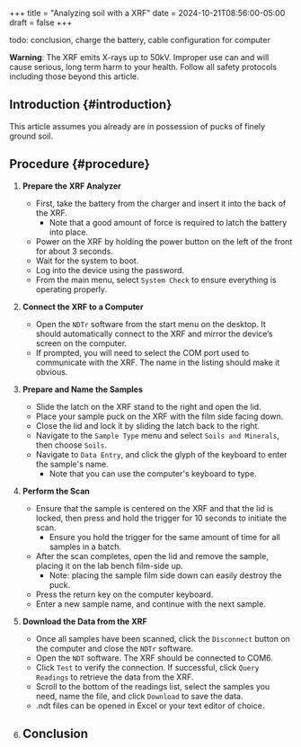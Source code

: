 +++
title = "Analyzing soil with a XRF"
date = 2024-10-21T08:56:00-05:00
draft = false
+++

todo: conclusion, charge the battery, cable configuration for computer

**Warning**: The XRF emits X-rays up to 50kV. Improper use can and will cause serious, long term harm to your health. Follow all safety protocols including those beyond this article.


## Introduction {#introduction}

This article assumes you already are in possession of pucks of finely ground soil.


## Procedure {#procedure}

1.  **Prepare the XRF Analyzer**
    -   First, take the battery from the charger and insert it into the back of the XRF.
        -   Note that a good amount of force is required to latch the battery into place.
    -   Power on the XRF by holding the power button on the left of the front for about 3 seconds.
    -   Wait for the system to boot.
    -   Log into the device using the password.
    -   From the main menu, select `System Check` to ensure everything is operating properly.

2.  **Connect the XRF to a Computer**
    -   Open the `NDTr` software from the start menu on the desktop. It should automatically connect to the XRF and mirror the device’s screen on the computer.
    -   If prompted, you will need to select the COM port used to communicate with the XRF. The name in the listing should make it obvious.

3.  **Prepare and Name the Samples**
    -   Slide the latch on the XRF stand to the right and open the lid.
    -   Place your sample puck on the XRF with the film side facing down.
    -   Close the lid and lock it by sliding the latch back to the right.
    -   Navigate to the `Sample Type` menu and select `Soils and Minerals`, then choose `Soils`.
    -   Navigate to `Data Entry`, and click the glyph of the keyboard to enter the sample's name.
        -   Note that you can use the computer's keyboard to type.

4.  **Perform the Scan**
    -   Ensure that the sample is centered on the XRF and that the lid is locked, then press and hold the trigger for 10 seconds to initiate the scan.
        -   Ensure you hold the trigger for the same amount of time for all samples in a batch.
    -   After the scan completes, open the lid and remove the sample, placing it on the lab bench film-side up.
        -   Note: placing the sample film side down can easily destroy the puck.
    -   Press the return key on the computer keyboard.
    -   Enter a new sample name, and continue with the next sample.

5.  **Download the Data from the XRF**
    -   Once all samples have been scanned, click the `Disconnect` button on the computer and close the `NDTr` software.
    -   Open the `NDT` software. The XRF should be connected to COM6.
    -   Click `Test` to verify the connection. If successful, click `Query Readings` to retrieve the data from the XRF.
    -   Scroll to the bottom of the readings list, select the samples you need, name the file, and click `Download` to save the data.
    -   .ndt files can be opened in Excel or your text editor of choice.

6.  **Conclusion**
    -
